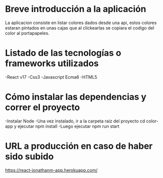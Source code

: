# Breve introducción a la aplicación

La aplicacion consiste en listar colores dados desde una api, estos colores estaran pintados en unas cajas que al clickearlas
se copiara el codigo del color al portapapeles.

# Listado de las tecnologías o frameworks utilizados

-React v17
-Css3
-Javascript Ecma6
-HTML5

# Cómo instalar las dependencias y correr el proyecto

-Instalar Node
-Una vez instalado, ir a la carpeta raiz del proyecto cd color-app y ejecutar npm install
-Luego ejecutar npm run start

# URL a producción en caso de haber sido subido

https://react-jonathanm-app.herokuapp.com/
